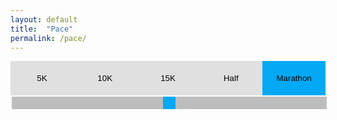 ```yaml
---
layout: default
title:  "Pace"
permalink: /pace/
---
```


<style>

.pace {
  width: 100%;
  text-align: center;
}

.pace button {
  background-color: #E0E0E0;
  float: left;
  width: 20%;
  border: none;
  outline: none;
  cursor: pointer;
  padding-top: 20px;
  padding-bottom: 20px;
}
.pace button:hover {
  background-color: #BDBDBD;
}
.pace button.active {
  background-color: #03A9F4;
}

#slider {
  -webkit-appearance: none;
  width: 100%;
  height: 20px;
  background: #BDBDBD;
  outline: none;
}
#slider::-webkit-slider-thumb {
  -webkit-appearance: none;
  appearance: none;
  width: 20px;
  height: 20px;
  background: #03A9F4;
  cursor: pointer;
}
#slider::-moz-range-thumb {
  width: 20px;
  height: 20px;
  background: #03A9F4;
  cursor: pointer;
}

#uiTime {
  font-size: 80px;
  font-weight: bold;
  align: center;
  padding: 20px;
}
#uiPace {
  color: #9E9E9E;
  font-size: 40px;
  font-weight: bold;
  align: center;
}

</style>

<div class="pace">
  <button class="distanceTab" onclick="setDistance(event, '5')">5K</button>
  <button class="distanceTab" onclick="setDistance(event, '10')">10K</button>
  <button class="distanceTab" onclick="setDistance(event, '15')">15K</button>
  <button class="distanceTab" onclick="setDistance(event, '21.0975')">Half</button>
  <button class="distanceTab active" onclick="setDistance(event, '42.195')">Marathon</button>

  <!-- min pace 2:20 (140s) to max pace 10:00 (600s) -->
  <input type="range" min="140" max="600" value="370" id="slider">

  <p id="uiTime"></p>
  <p id="uiPace"></p>
</div>

<script>
  var distance = 42.195; // marathon as default
  var slider = document.getElementById('slider');
  var pace = slider.value;

  slider.oninput = function() {
    pace = this.value;
    update();
  }

  function setDistance(evt, meters) {
    var distanceTab = document.getElementsByClassName("distanceTab");
    for (var i = 0; i < distanceTab.length; i++) {
      distanceTab[i].className = distanceTab[i].className.replace(" active", "");
    }

    evt.currentTarget.className += " active";
    distance = meters;

    update();
  }

  function update() {
    var totalSeconds = distance * pace; // total time in seconds = distance in km * pace in seconds

    var uiTime = document.getElementById('uiTime');
    uiTime.innerHTML = formatToHHMMSS(totalSeconds);

    var uiPace = document.getElementById('uiPace');
    uiPace.innerHTML = `${formatToHHMMSS(totalSeconds)} min/km`;
  }

  function formatToHHMMSS(seconds) {
    return new Date(seconds * 1000).toISOString().substr(11, 8)
  }

  update();
</script>
